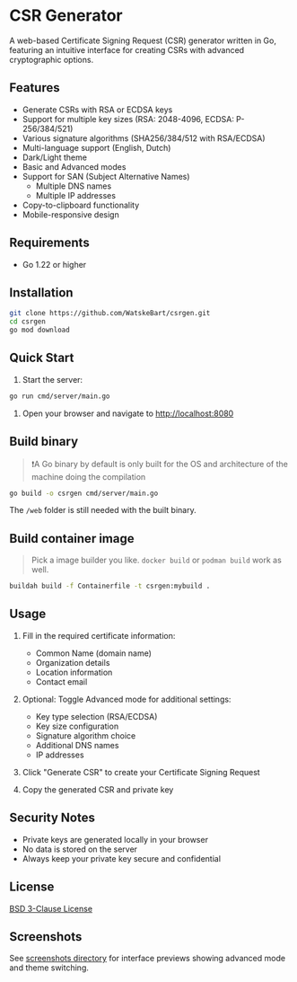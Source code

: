 # CSR Generator

A web-based Certificate Signing Request (CSR) generator written in Go, featuring an intuitive interface for creating CSRs with advanced cryptographic options.

## Features

- Generate CSRs with RSA or ECDSA keys
- Support for multiple key sizes (RSA: 2048-4096, ECDSA: P-256/384/521)
- Various signature algorithms (SHA256/384/512 with RSA/ECDSA)
- Multi-language support (English, Dutch)
- Dark/Light theme
- Basic and Advanced modes
- Support for SAN (Subject Alternative Names)
  - Multiple DNS names
  - Multiple IP addresses
- Copy-to-clipboard functionality
- Mobile-responsive design

## Requirements

- Go 1.22 or higher

## Installation

```bash
git clone https://github.com/WatskeBart/csrgen.git
cd csrgen
go mod download
```

## Quick Start

1. Start the server:

```bash
go run cmd/server/main.go
```

1. Open your browser and navigate to [http://localhost:8080](http://localhost:8080)

## Build binary

>❗A Go binary by default is only built for the OS and architecture of the machine doing the compilation

```bash
go build -o csrgen cmd/server/main.go
```

The `/web` folder is still needed with the built binary.

## Build container image

>Pick a image builder you like. `docker build` or `podman build` work as well.

```bash
buildah build -f Containerfile -t csrgen:mybuild .
```

## Usage

1. Fill in the required certificate information:
   - Common Name (domain name)
   - Organization details
   - Location information
   - Contact email

2. Optional: Toggle Advanced mode for additional settings:
   - Key type selection (RSA/ECDSA)
   - Key size configuration
   - Signature algorithm choice
   - Additional DNS names
   - IP addresses

3. Click "Generate CSR" to create your Certificate Signing Request

4. Copy the generated CSR and private key

## Security Notes

- Private keys are generated locally in your browser
- No data is stored on the server
- Always keep your private key secure and confidential

## License

[BSD 3-Clause License](LICENSE)

## Screenshots

See [screenshots directory](screenshots/) for interface previews showing advanced mode and theme switching.
